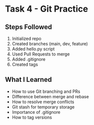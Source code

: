 # Task 4 - Git Practice

## Steps Followed
1. Initialized repo
2. Created branches (main, dev, feature)
3. Added hello.py script
4. Used Pull Requests to merge
5. Added .gitignore
6. Created tags

## What I Learned
- How to use Git branching and PRs
- Difference between merge and rebase
- How to resolve merge conflicts
- Git stash for temporary storage
- Importance of .gitignore
- How to tag versions

